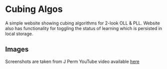 # Cubing Algos

A simple website showing cubing algorithms for 2-look OLL & PLL. Website also has functionality for toggling the status of learning which is persisted in local storage.

## Images

Screenshots are taken from J Perm YouTube video available [here](https://www.youtube.com/playlist?list=PLI24ciRbl8BUHEeOBaLXY4GpaVXSULYp4)
